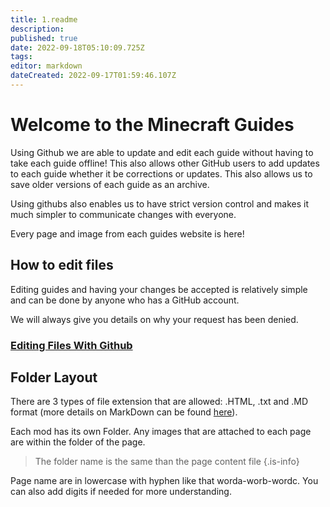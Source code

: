 ```yaml
---
title: 1.readme
description: 
published: true
date: 2022-09-18T05:10:09.725Z
tags: 
editor: markdown
dateCreated: 2022-09-17T01:59:46.107Z
---
```


# Welcome to the Minecraft Guides

Using Github we are able to update and edit each guide without having to take each guide offline! This also allows other GitHub users to add updates to each guide whether it be corrections or updates. This also allows us to save older versions of each guide as an archive.

Using githubs also enables us to have strict version control and makes it much simpler to communicate changes with everyone.

Every page and image from each guides website is here!

## How to edit files
Editing guides and having your changes be accepted is relatively simple and can be done by anyone who has a GitHub account.

We will always give you details on why your request has been denied.

### [Editing Files With Github](https://help.github.com/en/articles/editing-files-in-another-users-repository)


## Folder Layout
There are 3 types of file extension that are allowed: .HTML, .txt and .MD format (more details on MarkDown can be found [here](https://github.com/adam-p/markdown-here/wiki/Markdown-Cheatsheet)).

Each mod has its own Folder. Any images that are attached to each page are within the folder of the page.

>The folder name is the same than the page content file
{.is-info}

Page name are in lowercase with hyphen like that worda-worb-wordc. You can also add digits if needed for more understanding.

